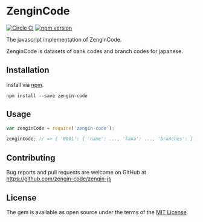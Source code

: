 # ZenginCode

[![Circle CI](https://img.shields.io/circleci/project/zengin-code/zengin-js.svg)](https://circleci.com/gh/zengin-code/zengin-js)
[![npm version](https://badge.fury.io/js/zengin-code.svg)](http://badge.fury.io/js/zengin-code)

The javascript implementation of ZenginCode.

ZenginCode is datasets of bank codes and branch codes for japanese.

## Installation

Install via [npm](https://www.npmjs.com/).

```shell
npm install --save zengin-code
```

## Usage

```js
var zenginCode = require('zengin-code');

zenginCode; // => { '0001': { 'name': ..., 'kana': ..., 'branches': [ ... ] } }
```

## Contributing

Bug reports and pull requests are welcome on GitHub at https://github.com/zengin-code/zengin-js

## License

The gem is available as open source under the terms of the [MIT License](http://opensource.org/licenses/MIT).

